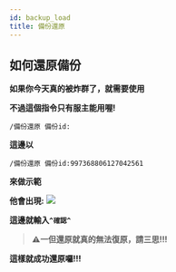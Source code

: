 ```yaml
---
id: backup_load
title: 備份還原
---
```


## 如何還原備份
**如果你今天真的被炸群了，就需要使用**

**不過這個指令只有服主能用喔!**

`/備份還原 備份id:`

**這邊以**

`/備份還原 備份id:997368806127042561`

**來做示範**

**他會出現:**
![](https://cdn.discordapp.com/attachments/991337796960784424/997374154846244894/unknown.png)

**這邊就輸入`^確認^`**

> **⚠一但還原就真的無法復原，請三思!!!**

**這樣就成功還原囉!!!**